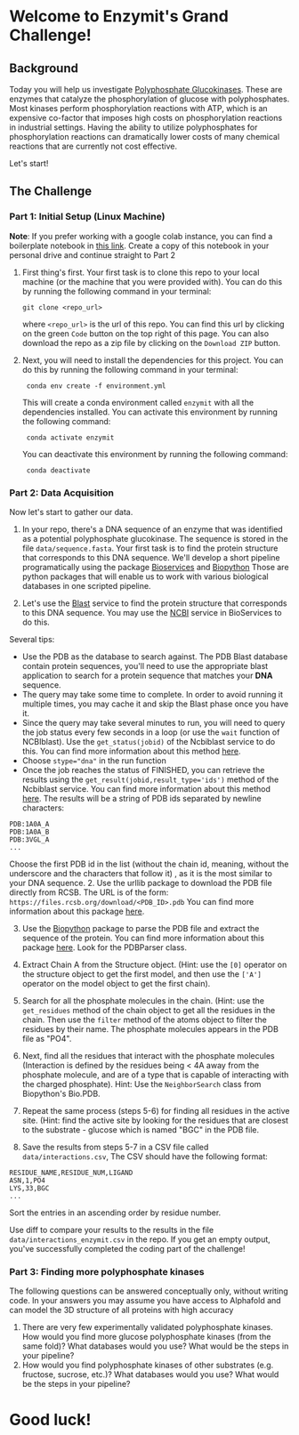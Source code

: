 # Welcome to Enzymit's Grand Challenge!

## Background
Today you will help us investigate [Polyphosphate Glucokinases](https://en.wikipedia.org/wiki/Polyphosphate%E2%80%94glucose_phosphotransferase). These are enzymes that catalyze the phosphorylation of glucose with polyphosphates. Most kinases perform phosphorylation reactions with ATP, which is an expensive co-factor that imposes high costs on phosphorylation reactions in industrial settings. Having the ability to utilize polyphosphates for phosphorylation reactions can dramatically lower costs of many chemical reactions that are currently not cost effective.

Let's start!

## The Challenge

### Part 1: Initial Setup (Linux Machine)

**Note**: If you prefer working with a google colab instance, you can find a boilerplate notebook in [this link](https://colab.research.google.com/drive/1-czCT3czlhkPIPQlf9im-9LqmC5uD9FM?authuser=1). Create a copy of this notebook in your personal drive and continue straight to Part 2

1. First thing's first. Your first task is to clone this repo to your local machine (or the machine that you were provided with). You can do this by running the following command in your terminal:

    ```
    git clone <repo_url>
    ```

    where `<repo_url>` is the url of this repo. You can find this url by clicking on the green `Code` button on the top right of this page. You can also download the repo as a zip file by clicking on the `Download ZIP` button.



2. Next, you will need to install the dependencies for this project. You can do this by running the following command in your terminal:

    ``` conda env create -f environment.yml```

    This will create a conda environment called `enzymit` with all the dependencies installed. You can activate this environment by running the following command:

    ``` conda activate enzymit```

    You can deactivate this environment by running the following command:

    ``` conda deactivate```

### Part 2: Data Acquisition

Now let's start to gather our data. 
1. In your repo, there's a DNA sequence of an enzyme that was identified as a potential polyphosphate glucokinase. The sequence is stored in the file `data/sequence.fasta`. Your first task is to find the protein structure that corresponds to this DNA sequence. 
We'll develop a short pipeline programatically using the package [Bioservices](https://github.com/cokelaer/bioservices) and [Biopython](https://biopython.org/) Those are python packages that will enable us to work with various biological databases in one scripted pipeline. 

1. Let's use the [Blast](https://blast.ncbi.nlm.nih.gov/Blast.cgi) service to find the protein structure that corresponds to this DNA sequence. You may use the [NCBI](https://bioservices.readthedocs.io/en/main/_modules/bioservices/ncbiblast.html#NCBIblast) service in BioServices to do this. 

Several tips:
- Use the PDB as the database to search against. The PDB Blast database contain protein sequences, you'll need to use the appropriate blast application to search for a protein sequence that matches your **DNA** sequence.
- The query may take some time to complete. In order to avoid running it multiple times, you may cache it and skip the Blast phase once you have it.
- Since the query may take several minutes to run, you will need to query the job status every few seconds in a loop (or use the ```wait``` function of NCBIblast). Use the ```get_status(jobid)``` of the Ncbiblast service to do this. You can find more information about this method [here](https://bioservices.readthedocs.io/en/main/_modules/bioservices/ncbiblast.html#NCBIblast.get_status).
- Choose ```stype="dna"``` in the run function
- Once the job reaches the status of FINISHED, you can retrieve the results using the ```get_result(jobid,result_type='ids')``` method of the Ncbiblast service. You can find more information about this method [here](https://bioservices.readthedocs.io/en/main/_modules/bioservices/ncbiblast.html#NCBIblast.get_results).
The results will be a string of PDB ids separated by newline characters:
```
PDB:1A0A_A
PDB:1A0A_B
PDB:3VGL_A
...
```
Choose the first PDB id in the list (without the chain id, meaning, without the underscore and the characters that follow it) , as it is the most similar to your DNA sequence.
2. Use the urllib package to download the PDB file directly from RCSB. The URL is of the form: ```https://files.rcsb.org/download/<PDB_ID>.pdb```
You can find more information about this package [here](https://docs.python.org/3/library/urllib.html).

3. Use the [Biopython](https://biopython.org/) package to parse the PDB file and extract the sequence of the protein. You can find more information about this package [here](https://biopython.org/wiki/Documentation). Look for the PDBParser class.

4. Extract Chain A from the Structure object. (Hint: use the ```[0]``` operator on the structure object to get the first model, and then use the ```['A']``` operator on the model object to get the first chain).

5. Search for all the phosphate molecules in the chain. (Hint: use the ```get_residues``` method of the chain object to get all the residues in the chain. Then use the ```filter``` method of the atoms object to filter the residues by their name. The phosphate molecules appears in the PDB file as "PO4".

6. Next, find all the residues that interact with the phosphate molecules (Interaction is defined by the residues being < 4A away from the phosphate molecule, and are of a type that is capable of interacting with the charged phosphate). Hint: Use the ```NeighborSearch``` class from Biopython's Bio.PDB. 

7. Repeat the same process (steps 5-6) for finding all residues in the active site. (Hint: find the active site by looking for the residues that are closest to the substrate - glucose which is named "BGC" in the PDB file.

8. Save the results from steps 5-7 in a CSV file called `data/interactions.csv`,  The CSV should have the following format:

```
RESIDUE_NAME,RESIDUE_NUM,LIGAND
ASN,1,PO4
LYS,33,BGC
...
```
Sort the entries in an ascending order by residue number.

Use diff to compare your results to the results in the file `data/interactions_enzymit.csv` in the repo. If you get an empty output, you've successfully completed the coding part of the challenge!

### Part 3: Finding more polyphosphate kinases
The following questions can be answered conceptually only, without writing code. 
In your answers you may assume you have access to Alphafold and can model the 3D structure of all proteins with high accuracy

1. There are very few experimentally validated polyphosphate kinases. How would you find more glucose polyphosphate kinases (from the same fold)? What databases would you use? What would be the steps in your pipeline?
2. How would you find polyphosphate kinases of other substrates (e.g. fructose, sucrose, etc.)? What databases would you use? What would be the steps in your pipeline?


# Good luck!
